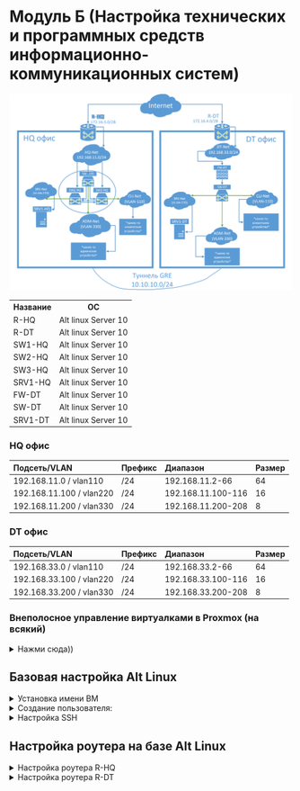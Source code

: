 # Модуль Б (Настройка технических и программных средств информационно-коммуникационных систем)

![Карта сети](img/netmap.png)

<table>
    <tr>
        <th>Название</th>
        <th>ОС</th>
    </tr>
    <tr>
        <td>R-HQ</td>
        <td>Alt linux Server 10</td>
    </tr>
    <tr>
        <td>R-DT</td>
        <td>Alt linux Server 10</td>
    </tr>
    <tr>
        <td>SW1-HQ</td>
        <td>Alt linux Server 10</td>
    </tr>
    <tr>
        <td>SW2-HQ</td>
        <td>Alt linux Server 10</td>
    </tr>
    <tr>
        <td>SW3-HQ</td>
        <td>Alt linux Server 10</td>
    </tr>
    <tr>
        <td>SRV1-HQ</td>
        <td>Alt linux Server 10</td>
    </tr>
    <tr>
        <td>FW-DT</td>
        <td>Alt linux Server 10</td>
    </tr>
    <tr>
        <td>SW-DT</td>
        <td>Alt linux Server 10</td>
    </tr>
    <tr>
        <td>SRV1-DT</td>
        <td>Alt linux Server 10</td>
    </tr>
</table>

### HQ офис

| Подсеть/VLAN | Префикс | Диапазон | Размер |
|:-|:-|:-|:-|
| 192.168.11.0 / vlan110 |/24 | 192.168.11.2-66 | 64 |
| 192.168.11.100 / vlan220 | /24 | 192.168.11.100-116 | 16 |
| 192.168.11.200 / vlan330 | /24 | 192.168.11.200-208 | 8 |

### DT офис

| Подсеть/VLAN | Префикс | Диапазон | Размер |
|:-|:-|:-|:-|
| 192.168.33.0 / vlan110 |/24 | 192.168.33.2-66 | 64 |
| 192.168.33.100 / vlan220 | /24 | 192.168.33.100-116 | 16 |
| 192.168.33.200 / vlan330 | /24 | 192.168.33.200-208 | 8 |

### Внеполосное управление виртуалками в Proxmox (на всякий)

<details>
  <summary>Нажми сюда))</summary>
  
Добавление serial порта в Гипервизоре:
```
qm set <VM ID> -serial0 socket
```
Хост `/etc/init/ttyS0.conf`:
```
# ttyS0 - getty
start on stopped rc RUNLEVEL=[12345]
stop on runlevel [!12345]
respawn
exec /sbin/getty -L 115200 ttyS0 vt102
```
Конфигурация `grub` `/etc/default/grub`:
```
GRUB_CMDLINE_LINUX ='console=tty0 console=ttyS0,115200'
```
Update:
```
update-grub
```
Включение serial порта:
```
systemctl enable serial-getty@ttyS0.service
```
Перезагружаемся и заходим через `xterm.js`. Теперь доступны скроллинг, вставка, копирование и произвольный размер окна.

</details>

## Базовая настройка Alt Linux


<details>
  <summary>Установка имени ВМ</summary>

### Установка имени ВМ

(через рут)
```
hostnamectl set-hostname имя_пк
```

После этого выходим из системы или перезагружаемся.

Для проверки корректности установки имени ПК выполнить команду:
```bash
hostnamectl
# или
hostname
# или
cat /etc/hostname
```
</details>

<details>
<summary>Создание пользователя:</summary>

### Создание пользователя:

```bash
useradd -m -G wheel -s /bin/bash sshuser
```

Установка пароля:

```
passwd sshuser
P@ssw0rd
P@ssw0rd
```

Изменить права доступа к файлу `/etc/sudoers`:
```bash
chmod 600 /etc/sudoers
```
затем открыть файл в текстовом редакторе (vim, mcedit или nano) и раскомментировать строку: `WHEEL_USERS ALL=(ALL:ALL) NOPASSWD: ALL` для запуска утилиты sudo без дополнительной аутентификации. 

или выполнить команду:
```bash
echo "sshuser ALL=(ALL) NOPASSWD: ALL" >> /etc/sudoers
```
</details>


<details>
  <summary>Настройка SSH</summary>

### Настройка SSH

### Установка SSH сервера

```bash
apt-get install openssh-server -y

systemctl enable --now sshd
```

На сервере, к которому подключаемся
```bash
cd /home/sshuser
mkdir -p .ssh/
chmod 700 .ssh/
touch .ssh/authorized_keys
chmod 600 .ssh/authorized_keys
chown sshuser:sshuser .ssh/authorized_keys
```

Клиентская машина, с которой подключаемся
```bash
ssh-keygen -t rsa -b 2048 -f srv_ssh_key
mkdir ~/.ssh
mv srv_ssh_key* .ssh/
```

Конфиг для автоматического подключения (пример, т.к. айпи серверов могут отличаться) `.ssh/config`:
```
Host srv-hq
        HostName 192.168.11.100
        User sshuser
        IdentityFile .ssh/srv_ssh_key
        Port 22
Host srv-br
        HostName 192.168.33.100
        User sshuser
        IdentityFile .ssh/srv_ssh_key
        Port 22
```

```bash
chmod 600 .ssh/config
```
Копирование ключа на удаленный сервер:
```bash
ssh-copy-id -i .ssh/srv_ssh_key.pub sshuser@192.168.11.100
```
```bash
ssh-copy-id -i .ssh/srv_ssh_key.pub sshuser@192.168.33.100
```

На сервере `/etc/ssh/sshd_config`:
```
AllowUsers sshuser
PermitRootLogin no
PubkeyAuthentication yes
PasswordAuthentication no
AuthorizedKeysFile .ssh/authorized_keys
Port 22
```
перезапускаем службу:
```bash
systemctl restart sshd
```
Подключение:
```
ssh srv-hq
```
</details>


## Настройка роутера на базе Alt Linux

<details>
  <summary>Настройка роутера R-HQ</summary>

### Настройка роутера R-HQ

#### Конфигурация VM
Нужно дать ВМ 2 сетевых адаптера:

1) Для внешней сети (enp0s3)
2) Для внутр. сети (enp0s8)

<b>Внимание: название сетевых адаптеров в вашем случае может отличаться!!</b>

Первым делом нужно настроить IP адрес от провайдера, в нашем случае, это `172.16.5.15` в сети `172.16.5.0/28`, где 16 доступных адресов для адресации. Таким образом, нам нужен старший адрес, которым является `15`.

```
vim /etc/net/ifaces/enp0s3/options
```
```
TYPE=eth
DISABLED=no
NM_CONTROLLED=no
BOOTPROTO=static
CONFIG_IPV4=YES
```
```bash
echo "172.16.5.15/28" > /etc/net/ifaces/enp0s3/ipv4address
```
```bash
echo "default via 172.16.5.1" > /etc/net/ifaces/enp0s3/ipv4route
```


#### Конфигурация DHCP-сервера
Установка DHCP-сервера
```bash
su-
apt-get update
apt-get install dhcp-server -y
```
#### 1) На втором сетевом адаптере (enp0s8) настроить ip адрес:
В директории `/etc/net/ifaces/enp0s8` (если нет, то создать командой: `mkdir /etc/net/ifaces/enp0s8`)

Затем в директории создать файл с кофнигурацией ip адреса: `ipv4address`:
```bash
echo "192.168.11.1/24" > /etc/net/ifaces/enp0s8/ipv4address
```

Создаем файл `options` с содержимым:
```
TYPE=eth
DISABLED=no
NM_CONTROLLED=no
BOOTPROTO=static
CONFIG_IPV4=YES
```

Перезапускаем сетевую службу:
```
systemctl restart network
```

#### 2) настраиваем DHCP-сервер
В файле `/etc/dhcp/dhcpd.conf`
```
ddns-update-style none;

subnet 192.168.11.0 netmask 255.255.255.0 { #сеть и маска подсети
        option routers                  192.168.11.1; #адрес маршрутизатора
        option subnet-mask              255.255.255.0; #маска подсети

        option domain-name              "au.team"; #домен
        option domain-name-servers      8.8.8.8; #DNS-сервера для клиентов

        range dynamic-bootp 192.168.11.2 192.168.11.254; #диапазон DHCP-подсети

        #стандартное и максимальное время аренды (в секундах)
        #6 часов
        default-lease-time 21600;
        #12 часов
        max-lease-time 43200;
}
```

В файле `/etc/sysconfig/dhcpd` указать сетевой адаптер, на котором идет раздача ip адресов (enp0s8)
```
# The following variables are recognized:

DHCPDARGS=enp0s8

# Default value if chroot mode disabled.
#CHROOT="-j / -lf /var/lib/dhcp/dhcpd/state/dhcpd.leases"
```

Запускаем службу dhcp-сервера (из под рута):
```
systemctl enable dhcpd --now
```

Проверям работу:
```
systemctl status dhcpd
```

#### 3) Настройка маршрутизации между двумя сетевыми картами

#### Включаем IP Forwarding
В файле `/etc/net/sysctl.conf` ставим значение строки `net.ipv4.ip_forward` в 1
```
net.ipv4.ip_forward = 1
```

Применяем настройки вручную:
```
sysctl -p /etc/net/sysctl.conf
```

или перезапускаем машину, проверяем IP Forwarding командой
```
sysctl net.ipv4.ip_forward
```
Правильным значением вывода этой команды должно быть:
```
net.ipv4.ip_forward = 1
```

#### Настраиваем NAT (маскарадинг)
Разрешаем трафик из локальной сети через интерфейс с интернетом:
```
iptables -t nat -A POSTROUTING -o enp0s3 -j MASQUERADE
iptables -A FORWARD -i enp0s8 -o enp0s3 -j ACCEPT
iptables -A FORWARD -i enp0s3 -o enp0s8 -m state --state RELATED,ESTABLISHED -j ACCEPT
```

Сохранение конфигурации
```
iptables-save >> /etc/sysconfig/iptables
```

Запускаем службу iptables:
```
systemctl enable iptables.service --now
```
и проверяем службу iptables командой: `systemctl status iptables.service`

#### Перезапуск виртуальной машины роутера:
```
reboot
```

</details>


<details>
  <summary>Настройка роутера R-DT</summary>

### Настройка роутера R-DT

Настройка аналогична настройке роутера R-HQ за исключением конфигурации входящей и выходящей сетей. 

<b>Внимание: название сетевых адаптеров в вашем случае может отличаться!!</b>

Первым делом нужно настроить IP адрес от провайдера, в нашем случае, это `172.16.4.15` в сети `172.16.4.0/28`, где 16 доступных адресов для адресации. Таким образом, нам нужен старший адрес, которым является `15`.

```
vim /etc/net/ifaces/enp0s3/options
```
```
TYPE=eth
DISABLED=no
NM_CONTROLLED=no
BOOTPROTO=static
CONFIG_IPV4=YES
```
```bash
echo "172.16.4.15/28" > /etc/net/ifaces/enp0s3/ipv4address
```
```bash
echo "default via 172.16.4.1" > /etc/net/ifaces/enp0s3/ipv4route
```

```bash
echo "192.168.33.1/24" > /etc/net/ifaces/enp0s8/ipv4address
```

В файле `/etc/dhcp/dhcpd.conf`
```
ddns-update-style none;

subnet 192.168.33.0 netmask 255.255.255.0 { #сеть и маска подсети
        option routers                  192.168.33.1; #адрес маршрутизатора
        option subnet-mask              255.255.255.0; #маска подсети

        option domain-name              "au.team"; #домен
        option domain-name-servers      8.8.8.8; #DNS-сервера для клиентов

        range dynamic-bootp 192.168.33.2 192.168.33.254; #диапазон DHCP-подсети

        #стандартное и максимальное время аренды (в секундах)
        #6 часов
        default-lease-time 21600;
        #12 часов
        max-lease-time 43200;
}
```

</details>